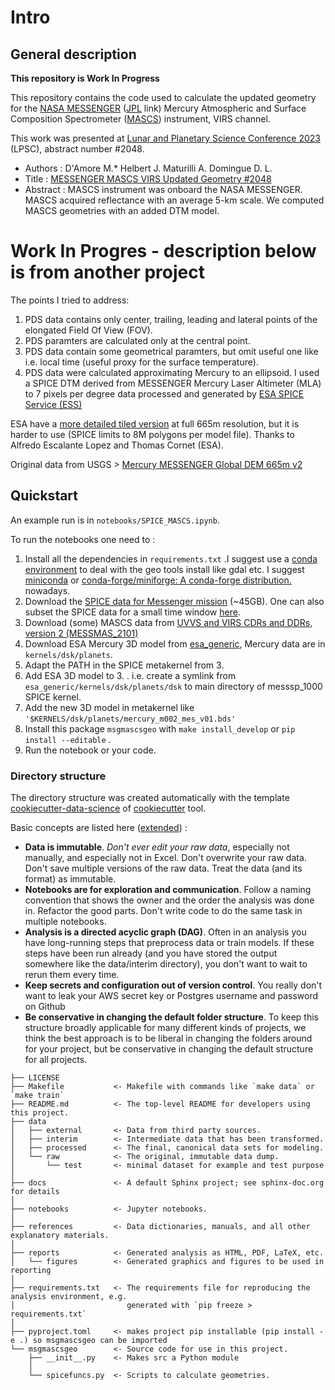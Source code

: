 # Intro

## General description

**This repository is Work In Progress**

This repository contains the code used to calculate the updated geometry for the [NASA MESSENGER](https://www.nasa.gov/mission_pages/messenger/main/index.html) ([JPL](https://messenger.jhuapl.edu/) link) Mercury Atmospheric and Surface Composition Spectrometer ([MASCS](https://lasp.colorado.edu/home/instruments/mascs/)) instrument, VIRS channel.

This work was presented at [Lunar and Planetary Science Conference 2023](https://www.hou.usra.edu/meetings/lpsc2023/) (LPSC), abstract number #2048.

- Authors : D'Amore M.* Helbert J. Maturilli A. Domingue D. L.
- Title : [MESSENGER MASCS VIRS Updated Geometry #2048](https://www.hou.usra.edu/meetings/lpsc2023/pdf/2048.pdf)
- Abstract : MASCS instrument was onboard the NASA MESSENGER. MASCS acquired reflectance with an average 5-km scale. We computed MASCS geometries with an added DTM model.

# Work In Progres - description below is from another project


The points I tried to address:

1. PDS data contains only center, trailing, leading and lateral points of the elongated Field Of View (FOV).
2. PDS paramters are calculated only at the central point.
3. PDS data contain some geometrical paramters, but omit useful one like i.e. local time (useful proxy for the surface temperature). 
4. PDS data were calculated approximating Mercury to an ellipsoid. I used a SPICE DTM derived from MESSENGER Mercury Laser Altimeter (MLA) to 7 pixels per degree data processed and generated by [ESA SPICE Service (ESS)](https://s2e2.cosmos.esa.int/bitbucket/scm/spice_kernels/esa_generic)

ESA have a [more detailed tiled version](https://spiftp.esac.esa.int/data/SPICE/esa_generic/kernels/dsk/tiled/) at full 665m resolution, but it is harder to use (SPICE limits to 8M polygons per model file).
Thanks to Alfredo Escalante Lopez and Thomas Cornet (ESA).

Original data from USGS > [Mercury MESSENGER Global DEM 665m v2](https://astrogeology.usgs.gov/search/map/Mercury/Topography/MESSENGER/Mercury_Messenger_USGS_DEM_Global_665m_v2)

## Quickstart

An example run is in `notebooks/SPICE_MASCS.ipynb`.

To run the notebooks one need to :

1. Install all the dependencies in `requirements.txt` .I suggest use a [conda environment](https://docs.conda.io/projects/conda/en/latest/user-guide/tasks/manage-environments.html) to deal with the geo tools install like gdal etc. I suggest [miniconda](https://docs.conda.io/en/latest/miniconda.html) or [conda-forge/miniforge: A conda-forge distribution.](https://github.com/conda-forge/miniforge) nowadays.
2. Download the [SPICE data for Messenger mission](https://naif.jpl.nasa.gov/pub/naif/pds/data/mess-e_v_h-spice-6-v1.0/messsp_1000/) (~45GB). One can also subset the SPICE data for a small time window [here](https://naif.jpl.nasa.gov/cgi-bin/subsetds.pl?dataset=mess-e_v_h-spice-6-v1.0/messsp_1000).
3. Download (some) MASCS data from [UVVS and VIRS CDRs and DDRs, version 2 (MESSMAS_2101)](https://pds-geosciences.wustl.edu/missions/messenger/mascs.htm)  
4. Download ESA Mercury 3D model from [esa_generic](https://s2e2.cosmos.esa.int/bitbucket/projects/spice_kernels/repos/esa_generic/browse), Mercury data are in `kernels/dsk/planets`.
5. Adapt the PATH in the SPICE metakernel from 3.
6. Add ESA 3D model to 3. . i.e. create  a symlink from `esa_generic/kernels/dsk/planets/dsk` to main directory of messsp_1000 SPICE kernel.
7. Add the new 3D model in metakernel like `'$KERNELS/dsk/planets/mercury_m002_mes_v01.bds'`
8. Install this package `msgmascsgeo` with `make install_develop` or `pip install --editable` .
9. Run the notebook or your code.

###  Directory structure

The directory structure was created automatically with the template [cookiecutter-data-science](https://github.com/drivendata/cookiecutter-data-science#readme) of [cookiecutter](https://cookiecutter.readthedocs.io/en/latest/installation.html) tool.

Basic concepts are listed here ([extended](https://github.com/drivendata/cookiecutter-data-science/blob/master/docs/docs/index.md)) :

- **Data is immutable**. *Don't ever edit your raw data*, especially not manually, and especially not in Excel. Don't overwrite your raw data. Don't save multiple versions of the raw data. Treat the data (and its format) as immutable.
- **Notebooks are for exploration and communication**. Follow a naming convention that shows the owner and the order the analysis was done in.  Refactor the good parts. Don't write code to do the same task in multiple notebooks.
- **Analysis is a directed acyclic graph (DAG)**. Often in an analysis you have long-running steps that preprocess data or train models. If these steps have been run already (and you have stored the output somewhere like the data/interim directory), you don't want to wait to rerun them every time.
- **Keep secrets and configuration out of version control**. You really don't want to leak your AWS secret key or Postgres username and password on Github
- **Be conservative in changing the default folder structure**. To keep this structure broadly applicable for many different kinds of projects, we think the best approach is to be liberal in changing the folders around for your project, but be conservative in changing the default structure for all projects.

```
├── LICENSE
├── Makefile           <- Makefile with commands like `make data` or `make train`
├── README.md          <- The top-level README for developers using this project.
├── data
│   ├── external       <- Data from third party sources.
│   ├── interim        <- Intermediate data that has been transformed.
│   ├── processed      <- The final, canonical data sets for modeling.
│   └── raw            <- The original, immutable data dump.
│       └── test       <- minimal dataset for example and test purpose
│
├── docs               <- A default Sphinx project; see sphinx-doc.org for details
│
├── notebooks          <- Jupyter notebooks. 
│
├── references         <- Data dictionaries, manuals, and all other explanatory materials.
│
├── reports            <- Generated analysis as HTML, PDF, LaTeX, etc.
│   └── figures        <- Generated graphics and figures to be used in reporting
│
├── requirements.txt   <- The requirements file for reproducing the analysis environment, e.g.
│                         generated with `pip freeze > requirements.txt`
│
├── pyproject.toml     <- makes project pip installable (pip install -e .) so msgmascsgeo can be imported
└── msgmascsgeo        <- Source code for use in this project.
    ├── __init__.py    <- Makes src a Python module
    │
    └── spicefuncs.py  <- Scripts to calculate geometries.

```
